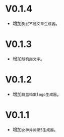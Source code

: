 # V0.1.4
- 增加`狗屁不通文章生成器`。

# V0.1.3
- 增加`随机颜文字`。

# V0.1.2
- 增加`蔚蓝档案logo生成器`。

# V0.1.1
- 增加`女神异闻录5生成器`。